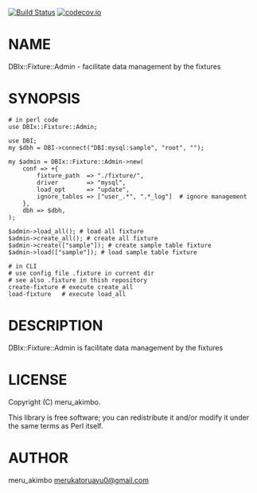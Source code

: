 [![Build Status](https://travis-ci.org/meru-akimbo/DBIx-Fixture-Admin.svg?branch=master)](https://travis-ci.org/meru-akimbo/DBIx-Fixture-Admin)
[![codecov.io](https://codecov.io/github/meru-akimbo/DBIx-Fixture-Admin/coverage.svg?branch=master)](https://codecov.io/github/meru-akimbo/DBIx-Fixture-Admin?branch=master)

# NAME

DBIx::Fixture::Admin - facilitate data management by the fixtures

# SYNOPSIS

    # in perl code
    use DBIx::Fixture::Admin;

    use DBI;
    my $dbh = DBI->connect("DBI:mysql:sample", "root", "");

    my $admin = DBIx::Fixture::Admin->new(
        conf => +{
            fixture_path  => "./fixture/",
            driver        => "mysql",
            load_opt      => "update",
            ignore_tables => ["user_.*", ".*_log"]  # ignore management
        },
        dbh => $dbh,
    );

    $admin->load_all(); # load all fixture
    $admin->create_all(); # create all fixture
    $admin->create(["sample"]); # create sample table fixture
    $admin->load(["sample"]); # load sample table fixture

    # in CLI
    # use config file .fixture in current dir
    # see also .fixture in thish repository
    create-fixture # execute create_all
    load-fixture   # execute load_all

# DESCRIPTION

DBIx::Fixture::Admin is facilitate data management by the fixtures

# LICENSE

Copyright (C) meru\_akimbo.

This library is free software; you can redistribute it and/or modify
it under the same terms as Perl itself.

# AUTHOR

meru\_akimbo <merukatoruayu0@gmail.com>

